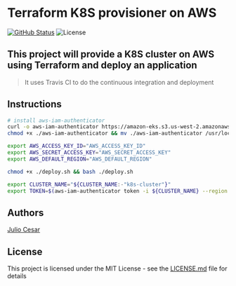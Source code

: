 # Terraform K8S provisioner on AWS

[![GitHub Status](https://badgen.net/github/status/julio-cesar-development/terraform-k8s-eks)](https://github.com/julio-cesar-development/terraform-k8s-eks)
![License](https://badgen.net/badge/license/MIT/blue)

## This project will provide a K8S cluster on AWS using Terraform and deploy an application

> It uses Travis CI to do the continuous integration and deployment

## Instructions

```bash
# install aws-iam-authenticator
curl -o aws-iam-authenticator https://amazon-eks.s3.us-west-2.amazonaws.com/1.16.8/2020-04-16/bin/linux/amd64/aws-iam-authenticator
chmod +x ./aws-iam-authenticator && mv ./aws-iam-authenticator /usr/local/bin/

export AWS_ACCESS_KEY_ID="AWS_ACCESS_KEY_ID"
export AWS_SECRET_ACCESS_KEY="AWS_SECRET_ACCESS_KEY"
export AWS_DEFAULT_REGION="AWS_DEFAULT_REGION"

chmod +x ./deploy.sh && bash ./deploy.sh

export CLUSTER_NAME="${CLUSTER_NAME:-"k8s-cluster"}"
export TOKEN=$(aws-iam-authenticator token -i ${CLUSTER_NAME} --region ${AWS_DEFAULT_REGION} | jq -r .status.token)
```

## Authors

[Julio Cesar](https://github.com/julio-cesar-development)

## License

This project is licensed under the MIT License - see the [LICENSE.md](LICENSE.md) file for details
